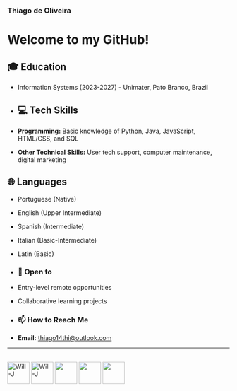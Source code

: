 ###  Thiago de Oliveira

# Welcome to my GitHub!

## 🎓 Education
- Information Systems (2023-2027) - Unimater, Pato Branco, Brazil

- ## 💻 Tech Skills
- **Programming:** Basic knowledge of Python, Java, JavaScript, HTML/CSS, and SQL
- **Other Technical Skills:** User tech support, computer maintenance, digital marketing
 
## 🌐 Languages
- Portuguese (Native)
- English (Upper Intermediate)
- Spanish (Intermediate)
- Italian (Basic-Intermediate)
- Latin (Basic)

- ### 🤝 Open to
- Entry-level remote opportunities
- Collaborative learning projects


- ### 📫 How to Reach Me
- **Email:** [thiago14thi@outlook.com](mailto:thiago14thi@outlook.com)

---


<div style="display: inline_block"><br>
  <img align="center" alt="Will-J" height="50" width="50" src=https://raw.githubusercontent.com/jmnote/z-icons/master/svg/java.svg>
  <img align="center" alt="Will-J" height="50" width="50" src="https://raw.githubusercontent.com/jmnote/z-icons/master/svg/git.svg">
  <img align="center" lt="Will-C" height="50" width="50"src="https://upload.wikimedia.org/wikipedia/commons/thumb/0/0a/Python.svg/640px-Python.svg.png" >
  <img align="center" lt="Will-C" height="50" width="50"src="https://assets.coingecko.com/coins/images/1/large/bitcoin.png?1696501400">
  <img align="center" lt="Will-C" height="50" width="50"src="https://images.credly.com/size/110x110/images/fce226c2-0f13-4e17-b60c-24fa6ffd88cb/Intro2IoT.png">




</div>



##













